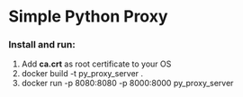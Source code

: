 # Simple Python Proxy

### Install and run:
1. Add **ca.crt** as root certificate to your OS
2. docker build -t py_proxy_server .
3. docker run -p 8080:8080 -p 8000:8000 py_proxy_server